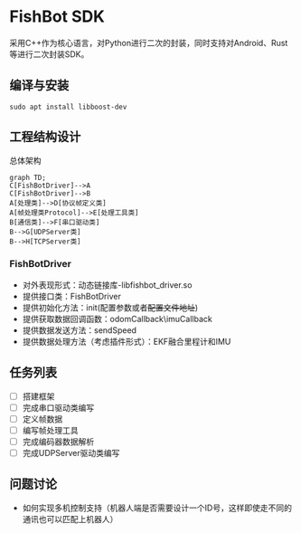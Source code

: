 # FishBot SDK

采用C++作为核心语言，对Python进行二次的封装，同时支持对Android、Rust等进行二次封装SDK。

## 编译与安装

```
sudo apt install libboost-dev
```

## 工程结构设计

总体架构

```mermaid
graph TD;
C[FishBotDriver]-->A
C[FishBotDriver]-->B
A[处理类]-->D[协议帧定义类]
A[帧处理类Protocol]-->E[处理工具类]
B[通信类]-->F[串口驱动类]
B-->G[UDPServer类]
B-->H[TCPServer类]
```

### FishBotDriver

- 对外表现形式：动态链接库-libfishbot_driver.so
- 提供接口类：FishBotDriver
- 提供初始化方法：init(配置参数或者~~配置文件地址~~)
- 提供获取数据回调函数：odomCallback\imuCallback
- 提供数据发送方法：sendSpeed
- 提供数据处理方法（考虑插件形式）：EKF融合里程计和IMU

## 任务列表

- [ ] 搭建框架
- [ ] 完成串口驱动类编写
- [ ] 定义帧数据
- [ ] 编写帧处理工具
- [ ] 完成编码器数据解析
- [ ] 完成UDPServer驱动类编写

## 问题讨论

- 如何实现多机控制支持（机器人端是否需要设计一个ID号，这样即使走不同的通讯也可以匹配上机器人）
